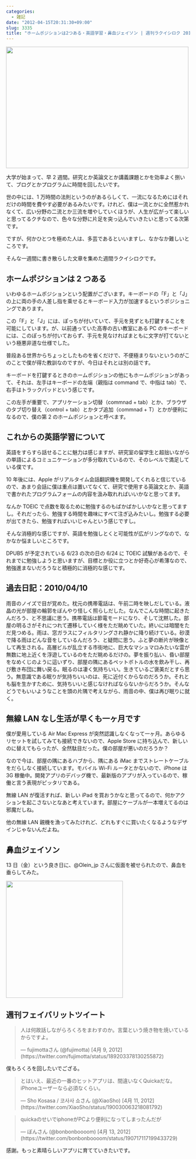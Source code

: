 ```yaml
---
categories:
  - 雑記
date: "2012-04-15T20:31:30+09:00"
slug: 3335
title: "ホームポジションは2つある・英語学習・鼻血ジェイソン | 週刊ラクイシロク 2012 年第 15 週"
---
```


<img alt="" src="/images/2012/04/3335_1.jpg" width="500" height="332">

大学が始まって、早 2 週間。研究とか英論文とか講義課題とかを効率よく捌いて、ブログとかプログラムに時間を回したいです。

世の中には、1 万時間の法則というのがあるらしくて、一流になるためにはそれだけの時間を費やす必要があるみたいです。けれど、僕は一流とかに全然惹かれなくて、広い分野の二流とか三流を増やしていくほうが、人生が広がって楽しいと思ってるクチなので、色々な分野に片足を突っ込んでいきたいと思ってる次第です。

ですが、何かひとつを極めた人は、多芸であるといいますし、なかなか難しいところです。

そんな一週間に書き散らした文章を集めた週間ラクイシロクです。

## ホームポジションは 2 つある

いわゆるホームポジションという配置がございます。キーボードの「F」と「J」の上に両の手の人差し指を乘せるとキーボード入力が加速するというポジショニングであります。

この「F」と「J」には、ぽっちが付いていて、手元を見ずとも打鍵することを可能にしています。が、以前通っていた高専の古い教室にある PC のキーボードには、このぽっちが付いておらず、手元を見なければまともに文字が打てないという極悪非道な仕様でした。

普段ある世界からちょっとしたものを省くだけで、不便極まりないというのがこのことで僕が得た教訓なのですが、今日はそれとは別の話です。

キーボードを打鍵するときのホームポジションの他にもホームポジションがあって、それは、左手はキーボードの左端（親指は command で、中指は tab）で、右手はトラックパッドという感じです。

この左手が重要で、アプリケーション切替（commnad + tab）とか、ブラウザのタブ切り替え（control + tab）とかタブ追加（commnad + T）とかが便利になるので、僕の第 2 のホームポジションと呼べます。

## これからの英語学習について

英語をすらすら話せることに魅力は感じますが、研究室の留学生と超拙いながらの単語によるコミュニケーションが多分取れているので、そのレベルで満足している僕です。

10 年後には、Apple がリアルタイム会話翻訳機を開発してくれると信じているので、あまり会話に僕は重点は置いてなくて、研究で使用する英論文とか、英語で書かれたプログラムフォームの内容を汲み取れればいいかなと思ってます。

なんか TOEIC で点数を取るために勉強するのもばかばかしいかなと思ってますし。それだったら、勉強する時間を趣味にすべて注ぎ込みたいし。勉強する必要が出てきたら、勉強すればいいじゃんという感じですし。

そんな消極的な感じですが、英語を勉強しとくと可能性が広がリングなので、なかなか悩ましいところです。

DPUB5 が予定されている 6/23 の次の日の 6/24 に TOEIC 試験があるので、それまでに勉強しようと思いますが、目標とか役に立つとか好奇心が希薄なので、勉強進まないだろうなと積極的に消極的な感じです。

## 過去日記：2010/04/10

雨音のノイズで目が覚めた。枕元の携帯電話は、午前二時を映しだしている。液晶の光が部屋の輪郭をぼんやり怪しく照らしだした。なんでこんな時間に起きたんだろう、と不思議に思う。携帯電話は節電モードになり、そして沈黙した。部屋の明るさがそれにつれて遷移していく様をただ眺めていた。終いには暗闇をただ見つめる。雨は、窓ガラスにフィルタリングされ静かに降り続けている。砂漠で降る雨はどんな音をしているんだろう、と疑問に思う。ふと夢の断片が映像として再生される。高層ビルが乱立する市街地に、巨大なマシュマロみたいな雲が無数に地上近くを浮遊しているのをただ眺めるだけの。夢を振り払い、昏い部屋をなめくじのように這いずり、部屋の隅にあるペットボトルの水を飲み干し、再び敷き布団に舞い戻る。眠るのは凄く気持ちいい。生きているご褒美だとすら思う。無意識である眠りが気持ちいいのは、死に近付くからなのだろうか。それとも脳を生かすために、気持ちいいと感じなければならないからだろうか。そんなどうでもいいようなことを頭の片隅で考えながら、雨音の中、僕は再び眠りに就く。

## 無線 LAN なし生活が早くも一ヶ月です

僕が愛用している Air Mac Express が突然認識しなくなって一ヶ月。あらゆるリセットを試してみても接続できないので、Apple Store に持ち込んで、新しいのに替えてもらったが、全然駄目だった。僕の部屋が悪いのだろうか？

なので今は、部屋の隅にあるハブから、隅にある iMac までストレートケーブルをだらしなく接続しています。モバイル Wi-Fi ルータとかないので、iPhone は 3G 稼働中。開発アプリのデバッグ機で、最新版のアプリが入っているので、稼働と言う表現がピッタリである。

無線 LAN が復活すれば、新しい iPad を買おうかなと思ってるので、何かアクションを起こさないとなあと考えています。部屋にケーブルが一本増えてるのは邪魔だしね。

他の無線 LAN 親機を漁ってみたけれど、どれもすぐに買いたくなるようなデザインじゃないんだよね。

## 鼻血ジェイソン

13 日（金）という良き日に、@Olein_jp さんに仮面を被せられたので、鼻血を垂らしてみた。

<img alt="" src="/images/2012/04/3335_2.png" width="320" height="320">

## 週刊フェイバリットツイート

<blockquote class="twitter-tweet" lang="ja"><p>人は何故話しながらろくろをまわすのか。言葉という焼き物を焼いているからですよ。</p>&mdash; fujimottaさん (@fujimotta) [4月 9, 2012](https://twitter.com/fujimotta/status/189203378130255872)</p></blockquote>

僕もろくろを回したいでござる。

<blockquote class="twitter-tweet" lang="ja"><p>とはいえ、最近の一番のヒットアプリは、間違いなくQuickaだな。iPhoneユーザーなら必須なくらい。</p>&mdash; Sho Kosasa / 코사사 쇼さん (@XiaoSho) [4月 11, 2012](https://twitter.com/XiaoSho/status/190030063218081792)</p></blockquote>

<blockquote class="twitter-tweet" lang="ja"><p>quickaのせいでiphoneがPCより便利になってしまったんだが</p>&mdash; ぼんさん (@bonbonboooom) [4月 13, 2012](https://twitter.com/bonbonboooom/status/190717117199433729)</p></blockquote>

感謝。もっと素晴らしいアプリに育てていきたいです。
